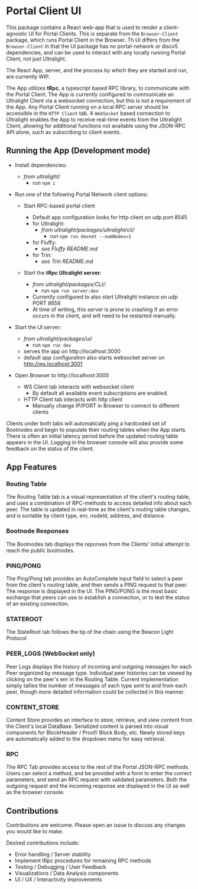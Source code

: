 # Portal Client UI

This package contains a React web-app that is used to render a client-agnostic UI for Portal Clients.
This is separate from the `Browser-Client` package, which runs Portal Client in the Browser.
Th UI differs from the `Browser-Client` in that the UI package has no portal-network or discv5 dependencies, and can be used to interact with any locally running Portal Client, not just Ultralight.

The React App, server, and the process by which they are started and run, are currently WIP.

The App utilizes **tRpc**, a typescript based RPC library, to communicate with the Portal Client.  The App is currently configured to communicate an Ultralight Client via a websocket connection, but this is not a requirement of the App.  Any Portal Client running on a local RPC server should be accessible in the `HTTP Client` tab.  A `WebSocket` based connection to Ultralight enables the App to receive real-time events from the Ultralight Client, allowing for additional functions not available using the JSON-RPC API alone, such as subscribing to client events.

## Running the App (Development mode)

- Install dependencies:
  - *from ultralight/*
    - run `npm i`

- Run one of the following Portal Network client options:
  - Start RPC-based portal client 
    - Default app configuration looks for http client on udp port 8545
    - for Ultralight:
      - *from ultralight/packages/ultralight/cli/*
        - run `npm run devnet --numNodes=1`
    - for Fluffy:
      - *see Fluffy README.md*
    - for Trin:
      - *see Trin README.md*

  - Start the **tRpc Ultralight server**:
    - *from ultralight/packages/CLI/:*
      - run `npm run server:dev`
    - Currently configured to also start Ultralight instance on udp PORT 8656
    - At time of writing, this server is prone to crashing if an error occurs in the client, and will need to be restarted manually.

- Start the UI server:
  - *from ultralight/packages/ui/*
    - run `npm run dev`
  - serves the app on http://localhost:3000
  - default app configuration also starts websocket server on http://ws.localhost:3001

- Open Browser to http://localhost:3000
  - WS Client tab interacts with websocket client
    - By default all available event subscriptions are enabled.
  - HTTP Client tab interacts with http client
    - Manually change IP/PORT in Browser to connect to different clients

Clients under both tabs will automatically ping a hardcoded set of Bootnodes and begin to populate their routing tables when the App starts.  There is often an initial latency period before the updated routing table appears in the UI.  Logging in the browser console will also provide some feedback on the status of the client.

## App Features

### Routing Table

The Routing Table tab is a visual representation of the client's routing table, and uses a combination of RPC-methods to access detailed info about each peer.  The table is updated in real-time as the client's routing table changes, and is sortable by client type, enr, nodeId, address, and distance.

### Bootnode Responses

The Bootnodes tab displays the reponses from the Clients' initial attempt to reach the public bootnodes.

### PING/PONG

The Ping/Pong tab provides an AutoComplete input field to select a peer from the client's routing table, and then sends a PING request to that peer.  The response is displayed in the UI.  The PING/PONG is the most basic exchange that peers can use to establish a connection, or to test the status of an existing connection.

### STATEROOT

The StateRoot tab follows the tip of the chain using the Beacon Light Protocol

### PEER_LOGS (WebSocket only)

Peer Logs displays the history of incoming and outgoing messages for each Peer organized by message type.  Individual peer histories can be viewed by clicking on the peer's enr in the Routing Table.  Current implementation simply tallies the number of messages of each type sent to and from each peer, though more detailed information could be collected in this manner.

### CONTENT_STORE

Content Store provides an interface to store, retrieve, and view content from the Client's local DataBase.  Serialized content is parsed into visual components for BlockHeader / Proof/ Block Body, etc.  Newly stored keys are automatically added to the dropdown menu for easy retrieval.

### RPC

The RPC Tab provides access to the rest of the Portal JSON-RPC methods.  Users can select a method, and be provided with a form to enter the correct parameters, and send an RPC request with validated parameters.  Both the outgoing request and the incoming response are displayed in the UI as well as the browser console.

## Contributions

Contributions are welcome.  Please open an issue to discuss any changes you would like to make.

Desired contributions include:
  - Error handling / Server stability
  - Implement tRpc procedures for remaining RPC methods
  - Testing / Debugging / User Feedback
  - Visualizations / Data Analysis components
  - UI / UX / Interactivity improvements